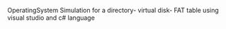 OperatingSystem
Simulation for a directory- virtual disk- FAT table using visual studio and c# language
